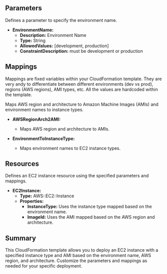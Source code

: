 ## Parameters

Defines a parameter to specify the environment name.

- **EnvironmentName:**
  - **Description:** Environment Name
  - **Type:** String
  - **AllowedValues:** [development, production]
  - **ConstraintDescription:** must be development or production

## Mappings

Mappings are fixed variables within your CloudFormation template.
They are very andy to differentiate between different environments (dev vs prod), regions (AWS regions), AMI types, etc.
All the values are hardcoded within the template.

Maps AWS region and architecture to Amazon Machine Images (AMIs) and environment names to instance types.

- **AWSRegionArch2AMI:**
  - Maps AWS region and architecture to AMIs.

- **EnvironmentToInstanceType:**
  - Maps environment names to EC2 instance types.

## Resources

Defines an EC2 instance resource using the specified parameters and mappings.

- **EC2Instance:**
  - **Type:** AWS::EC2::Instance
  - **Properties:**
    - **InstanceType:** Uses the instance type mapped based on the environment name.
    - **ImageId:** Uses the AMI mapped based on the AWS region and architecture.

## Summary

This CloudFormation template allows you to deploy an EC2 instance with a specified instance type and AMI based on the environment name, AWS region, and architecture. Customize the parameters and mappings as needed for your specific deployment.
